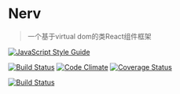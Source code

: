 # Nerv

> 一个基于virtual dom的类React组件框架

[![JavaScript Style Guide](https://cdn.rawgit.com/standard/standard/master/badge.svg)](https://github.com/standard/standard)

[![Build Status](https://travis-ci.org/o2team/nerv.svg?branch=master)](https://travis-ci.org/o2team/nerv)
[![Code Climate](https://codeclimate.com/github/o2team/nerv/badges/gpa.svg)](https://codeclimate.com/github/o2team/nerv)
[![Coverage Status](https://coveralls.io/repos/github/o2team/nerv/badge.svg?branch=master)](https://coveralls.io/github/o2team/nerv?branch=master)

[![Build Status](https://saucelabs.com/browser-matrix/nerv-project.svg)](https://saucelabs.com/u/nerv-project)
